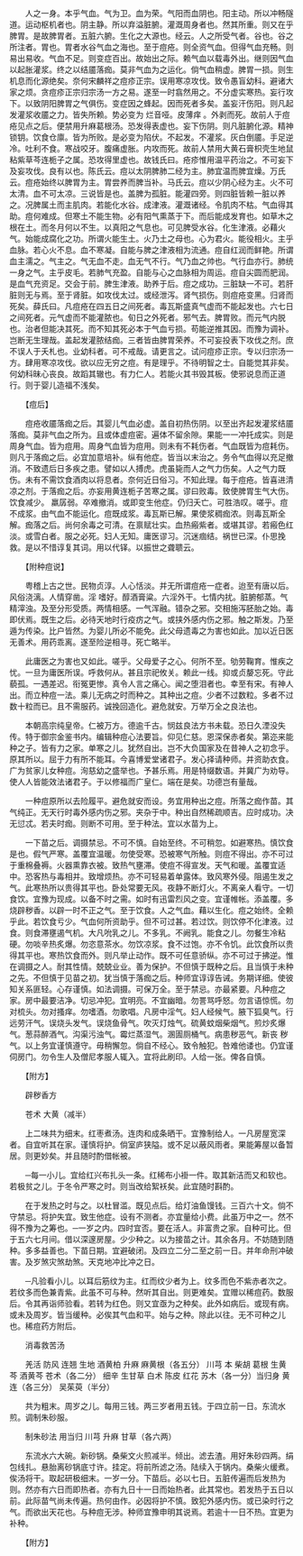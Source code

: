<!-- { "loadSidebar": true } -->
　　人之一身。本乎气血。气为卫。血为荣。气阳而血阴也。阳主动。所以冲畅隧道。运动枢机者也。阴主静。所以弃溢脏腑。灌溉周身者也。然其所重。则又在乎脾胃。是故脾胃者。五脏六腑。生化之大源也。经云。人之所受气者。谷也。谷之所注者。胃也。胃者水谷气血之海也。至于痘疮。则全资气血。但得气血充畅。则易出易收。气血不足。则变症百出。故始出之际。赖气血以载毒外出。继则因气血以起胀灌浆。终之以结靥落痂。莫非气血为之运化。倘气血稍虚。脾胃一损。则生机息而化源绝矣。奈何宋麟祥之痘疹正宗。误用寒凉攻伐。致令愚盲幼科。避诸大家之烦。贪痘疹正宗归宗汤一方之易。遂至一时翕然用之。不分虚实寒热。妄行攻下。以致阴阳脾胃之气俱伤。变症因之蜂起。因而死者多矣。盖妄汗伤阳。则凡起发灌浆收靥之力。皆失所赖。势必变为 烂音哑。皮薄痒 。外剥而死。故前人于痘疮见点之后。便禁用升麻葛根汤。恐发得表虚也。妄下伤阴。则凡脏腑化源。精神锁钥。饮食仓廪。皆为所败。是必变为陷伏。不起发。不灌浆。灰白倒靥。手足逆冷。吐利不食。寒战咬牙。腹痛虚胀。内攻而死。故前人禁用大黄石膏枳壳生地鼠粘紫草芩连栀子之属。恐攻得里虚也。故钱氏曰。疮疹惟用温平药治之。不可妄下及妄攻伐。良有以也。陈氏云。痘以太阴脾肺二经为主。肺宜温而脾宜燥。万氏云。痘疮始终以脾胃为主。胃尝养而脾当补。马氏云。痘以少阴心经为主。火不可太清。血不可太凉。三说皆是也。盖脾为孤脏。能灌四旁。则四脏皆赖一脏以养之。况脾属土而主肌肉。若能化水谷。成津液。灌溉诸经。令肌肉不枯。气血得其助。痘何难成。但寒土不能生物。必有阳气熏蒸于下。而后能成发育也。如草木之根在土。而冬月何以不生。以真阳之气息也。可见脾受水谷。化生津液。必藉火气。始能成腐化之功。所谓火能生土。火乃土之母也。心为君火。能役相火。主乎血脉。若心火不息。血不寒凝。自能与脾之津液相为流通。痘自红润而鲜艳。所谓血主濡之。气主之。气无血不走。血无气不行。气乃血之帅也。气行血亦行。肺统一身之气。主乎皮毛。若肺气充盈。自能与心之血脉相为周运。痘自尖圆而肥润。是血气充资足。交会于前。脾生津液。助养于后。痘之成功。三脏缺一不可。若肝脏则无与焉。至于肾脏。如攻伐太过。或经泄泻。肾气损伤。则痘疮变黑。归肾而死矣。薛氏曰。凡痘疮在四五日之间死者。毒瓦斯盛真气虚而不能起发也。六七日之间死者。元气虚而不能灌脓也。旬日之外死者。邪气去。脾胃败。而元气内脱也。治者但能决其死。而不知其死必本于气血亏损。苟能逆推其因。而豫为调补。岂断无生理哉。盖起发灌脓结痂。三者皆由脾胃荣养。不可妄投表下攻伐之剂。庶不误人于夭札也。业幼科者。可不戒哉。请更言之。试问痘疹正宗。专以归宗汤一方。肆用寒凉攻伐。欲以应无穷之痘。有是理乎。不待明智之士。自能觉其非矣。何幼科昧心丧良。故蹈其辙也。有力仁人。若能火其书毁其板。使邪说息而正道行。则于婴儿造福不浅矣。

　　【痘后】

　　痘疮收靥落痂之后。其婴儿气血必虚。盖自初热伤阴。以至出齐起发灌浆结靥落痂。莫非气血之所为。且或体虚痘密。遍体不留余隙。果能一一冲托成实。则是周身气血。皆为痘用。周身气血皆为痘用。则未有不耗伤者。气血既皆为痘耗伤。则凡于落痂之后。必宜加意培补。纵有他症。皆当以末治之。务令气血得以充足撤消。不致遗后日多疾之患。譬如以人搏虎。虎虽毙而人之气力伤矣。人之气力既伤。未有不需饮食酒肉以将息者。奈何近日俗习。不知此理。每于痘疮。皆喜进清凉之剂。于落痂之后。亦妄用黄连栀子苦寒之属。谬曰败毒。致使脾胃生气大伤。饮食减少。 羸孱弱。卒难撤消。或即变生他症。仍归夭亡。可胜浩叹。嗟乎。痘不成浆。由气血不能运化。痘既成浆。毒瓦斯已解。果使浆稠痂浓。则毒瓦斯全解。痂落之后。尚何余毒之可清。在禀赋壮实。血热瘢紫者。或堪其谬。若瘢色红淡。或雪白者。服之必死。妇人无知。庸医谬习。沉迷痼结。祸世已深。仆思挽救。是以不惜谆复其词。用以代铎。以振世之聋聩云。

　　【附种痘说】

　　粤稽上古之世。民物贞淳。人心恬淡。并无所谓痘疮一症者。迨至有唐以后。风俗浇漓。人情穿凿。淫 嗜好。醇酒膏粱。六淫外干。七情内扰。脏腑郁蒸。气精滓浊。及至分形受质。两情相感。一气浑融。错杂之邪。交相施泻胚胎之始。毒即伏焉。既生之后。必待天地时行疫疠之气。或挟外感内伤之邪。触之斯发。乃至遁为传染。比户皆然。为婴儿所必不能免。此父母遗毒之为害也如此。加以近日医无善术。用药乖离。遂至险逆相寻。死亡略半。

　　此庸医之为害也又如此。嗟乎。父母爱子之心。何所不至。劬劳鞠育。惟疾之忧。一旦为庸医所误。呼救何从。甚且宗祀攸关。赖此一线。抑或贞嫠忘死。守此藐孤。一遇差迟。衔冤更惨。真令人言之痛心。闻之堕泪者也。幸至有宋。有神人出。而立种痘一法。乘儿无病之时而种之。其种出之痘。少者不过数粒。多者不过数十粒而已。且不需服药。诚挽回造化。避危就安。万举万全之良法也。

　　本朝高宗纯皇帝。仁被万方。德逾千古。悯兹良法方书未载。恐日久湮没失传。特于御宗金鉴书内。编辑种痘心法要旨。仰见仁慈。恩深保赤者矣。第迩来能种之子。皆有力之家。单寒之儿。犹然自出。岂不大负国家及在昔神人之初念乎。原其所以。屈于力有所不能耳。今喜博爱堂诸君子。发心择请种师。并资助衣食。广为贫家儿女种痘。洵慈幼之盛举也。予甚乐焉。用是特缀数语。并冀广为劝导。使人人皆能效法诸君子。于以修福而广皇仁。端在是矣。功德岂有量哉。

　　一种痘原所以去险履平。避危就安而设。务宜用种出之痘。所落之痂作苗。其气纯正。无天行时毒外感内伤之邪。夹杂于中。种出自然稀疏顺吉。应时成功。决无愆忒。若夫时痂。则断不可用。至于种法。宜以水苗为上。

　　一下苗之后。调摄禁忌。不可不慎。自始至终。不可稍忽。如避寒热。慎饮食是也。假气严寒。盖覆宜温暖。勿使受寒。恐被寒气所触。则痘不得出。亦不可过于重棉叠褥。火器熏靠衣被。致热气壅滞。使痘不得宣发。天气和暖。盖覆宜适中。恐客热与毒相并。致增烦热。亦不可轻易着单露体。致风寒外侵。阻遏生发之气。此寒热所以贵得其平也。卧处常要无风。夜静不断灯火。不离亲人看守。一切食饮。宜豫为现成。以备不时之需。如时有迅雷烈风之变。宜谨帷帐。添盖覆。多烧辟秽香。以辟一时不正之气。至于饮食。人之气血。藉以生化。痘之始终。全赖乎此。若饮食亏少。气血何所资助乎。但不可过甚。若过饮。则饮停不化津液。过食。则食滞壅遏气机。大凡吮乳之儿。不多乳。不阙乳。能食之儿。勿餐生冷粘硬。勿啖辛热炙爆。勿恣意茶水。勿饮凉浆。食不过饱。亦不令饥。此饮食所以贵得其平也。寒热饮食而外。则凡举止动作。既不可任意骄纵。亦不可过于拂逆。惟在调摄之人。耐其性情。兢兢业业。善为保护。不但慎于既种之后。且当慎于未种之先。不但慎于见苗之初。犹当慎于落痂之后。种师宜谆谆告诫。务期详细。使彼知关系匪轻。心存谨慎。如法调摄。可保万全。至于禁忌。亦最紧要。凡种痘之家。房中最要洁净。切忌冲犯。宜明亮。不宜幽暗。勿詈骂呼怒。勿言语惊慌。勿对梳头。勿对搔痒。勿嗜酒。勿歌唱。凡房中淫气。妇人经候气。腋下狐臭气。行远劳汗气。误烧头发气。误烧鱼骨气。吹灭灯烛气。硫黄蚊烟柴烟气。煎炒炙爆气。葱蒜醉酒气。沟渠污浊气。霉烂蒸湿气。溷圊厕桶气。病患秽恶气。新丧 秽气。以上务宜谨慎遵守。毋稍懈忽。倘自不经心。致令触犯。咎难他诿也。仍宜谨伺房门。勿令生人及僧尼孝服人辄入。宜将此刷印。人给一张。俾各自慎。

　　【附方】

　　辟秽香方

　　苍术 大黄（减半）

　　上二味共为细末。红枣煮汤。连肉和成条晒干。宜豫制给人。一凡房屋宽深者。自宜听其在家。谨慎将护。倘室庐狭隘。或不足以蔽风雨者。果能筹屋以备暂居。则更妙矣。并且随时酌借帐被。

　　─每一小儿。宜给红兴布扎头一条。红稀布小褂一件。取其新洁而又和软也。若极贫之儿。于冬令严寒之时。则当改给絮袄矣。此宜随时斟酌。

　　在于发热之时与之。以杜冒滥。既见点后。给灯油鱼馒钱。三百六十文。倘不守禁忌。将护失宜。致生他症。设有不测者。亦宜量给小费。此虽万中之一。然不得不豫为之筹也。─一岁之内。四时宜否。要在活人。非富贵之家。自种可比。但于五六七月间。借以深邃房屋。少少种之。以为接苗之计。其余各月。不妨随到随种。多多益善也。下苗日期。宜避破闭。及四立二分二至之前一日。并年命刑冲破害。及岁煞灾煞劫煞。天克地冲比冲之日。

　　─凡验看小儿。以耳后筋纹为主。红而纹少者为上。纹多而色不紫赤者次之。若纹多而色兼青紫。此虽不可与种。然听其自出。则更难矣。宜赠以稀痘药。数服后。令其再诣师验看。若转为红色。则又宜亟为之种矣。此外如病后。或现有病。或未及周岁。皆当缓种。必俟其气血和平。始与之种。除此以往。无不可种之儿也。稀痘药方附后。

　　消毒救苦汤

　　羌活 防风 连翘 生地 酒黄柏 升麻 麻黄根（各五分） 川芎 本 柴胡 葛根 生黄芩 酒黄芩 苍术（各二分） 细辛 生甘草 白术 陈皮 红花 苏木（各一分）当归身 黄连（各三分） 吴茱萸（半分）

　　共为粗末。周岁之儿。每用三钱。两三岁者用五钱。于四立前一日。东流水煎。调制朱砂服。

　　制朱砂法 用当归 川芎 升麻 甘草（各六两）

　　东流水六大碗。新砂锅。桑柴文火煎减半。倾出。滤去渣。用好朱砂四两。绢包线扎。悬胎离砂锅底寸许。挂定。将前所滤之汤。陆续入于锅内。桑柴火缓煮。俟汤将干。取起研极细末。一岁一分。下苗后。必以七日。五脏传遍而后发热为则。然亦有六日而即热者。亦有九日十一日而始热者。此其常也。若发热于五日以前。此际苗气尚未传遍。热何由作。必因将护不慎。致犯外感内伤。或已染时行之气。而欲出天花也。与种痘无涉。种师宜豫申明其说焉。若逾十一日不热。宜更为补种。

　　【附方】

